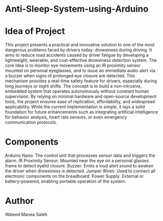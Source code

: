 # Anti-Sleep-System-using-Arduino

# Idea of Project
This project presents a practical and innovative solution to one of the most dangerous problems faced by drivers today: drowsiness during driving. 
It aims to reduce road accidents caused by driver fatigue by developing a lightweight, wearable, and cost-effective drowsiness detection system. 
The core idea is to monitor eye movements using an IR proximity sensor mounted on personal eyeglasses, and to issue an immediate audio alert via a buzzer when signs of prolonged eye closure are detected. 
This mechanism provides a real-time safety feature for drivers, especially during long journeys or night shifts.
The concept is to build a non-intrusive, embedded system that operates autonomously without constant human supervision. 
By relying on minimal hardware and open-source development tools, the project ensures ease of replication, affordability, and widespread applicability. 
While the current implementation is simple, it lays a solid foundation for future enhancements such as integrating artificial intelligence for behavior analysis, heart rate sensors, or even emergency communication protocols.

# Components
Arduino Nano: The control unit that processes sensor data and triggers the alarm.
IR Proximity Sensor: Mounted near the eye on a personal glasses frame to detect eyelid closure.
Buzzer: Emits a loud alert sound to awaken the driver when drowsiness is detected.
Jumper Wires: Used to connect all electronic components on the breadboard.
Power Supply: External or battery-powered, enabling portable operation of the system.

# Author
 Waleed Manea Saleh 
